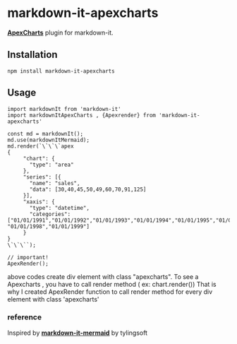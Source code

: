 # markdown-it-apexcharts

 __[ApexCharts](https://apexcharts.com/)__ plugin for markdown-it.


## Installation
    npm install markdown-it-apexcharts
    
    
## Usage
    import markdownIt from 'markdown-it'
    import markdownItApexCharts , {Apexrender} from 'markdown-it-apexcharts'
    
    const md = markdownIt();
    md.use(markdownItMermaid);
    md.render(`\`\`\`apex
    {
         "chart": {
           "type": "area"
         },
         "series": [{
           "name": "sales",
           "data": [30,40,45,50,49,60,70,91,125]
         }],
         "xaxis": {
           "type": "datetime",
           "categories": ["01/01/1991","01/01/1992","01/01/1993","01/01/1994","01/01/1995","01/01/1996","01/01/1997",         "01/01/1998","01/01/1999"]
         }
    }   
    \`\`\``);
    
    // important!
    ApexRender();
    
above codes create div element with class "apexcharts".  To see a Apexcharts , you have to call render method ( ex: chart.render())
That is why I created ApexRender function to call render method for every div element with class 'apexcharts'


    

    
 ### reference
 Inspired by __[markdown-it-mermaid](https://github.com/tylingsoft/markdown-it-mermaid)__ by tylingsoft

